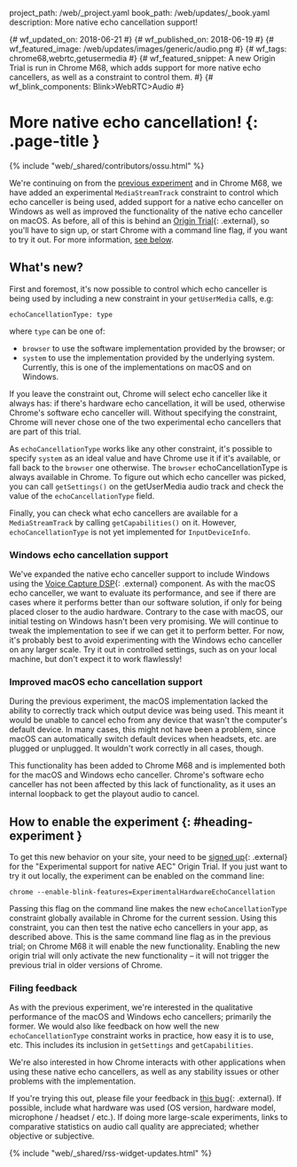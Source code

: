 project_path: /web/_project.yaml book_path: /web/updates/_book.yaml description: More native echo cancellation support!

{# wf_updated_on: 2018-06-21 #} {# wf_published_on: 2018-06-19 #} {# wf_featured_image: /web/updates/images/generic/audio.png #} {# wf_tags: chrome68,webrtc,getusermedia #} {# wf_featured_snippet: A new Origin Trial is run in Chrome M68, which adds support for more native echo cancellers, as well as a constraint to control them. #} {# wf_blink_components: Blink>WebRTC>Audio #}

# More native echo cancellation! {: .page-title }

{% include "web/_shared/contributors/ossu.html" %}

We're continuing on from the [previous experiment](/web/updates/2018/03/macos-native-echo-cancellation) and in Chrome M68, we have added an experimental `MediaStreamTrack` constraint to control which echo canceller is being used, added support for a native echo canceller on Windows as well as improved the functionality of the native echo canceller on macOS. As before, all of this is behind an [Origin Trial](https://bit.ly/OriginTrials){: .external}, so you'll have to sign up, or start Chrome with a command line flag, if you want to try it out. For more information, [see below](#heading-experiment).

## What's new?

First and foremost, it's now possible to control which echo canceller is being used by including a new constraint in your `getUserMedia` calls, e.g:

    echoCancellationType: type
    

where `type` can be one of:

* `browser` to use the software implementation provided by the browser; or
* `system` to use the implementation provided by the underlying system. Currently, this is one of the implementations on macOS and on Windows.

If you leave the constraint out, Chrome will select echo canceller like it always has: if there's hardware echo cancellation, it will be used, otherwise Chrome's software echo canceller will. Without specifying the constraint, Chrome will never chose one of the two experimental echo cancellers that are part of this trial.

As `echoCancellationType` works like any other constraint, it's possible to specify `system` as an ideal value and have Chrome use it if it's available, or fall back to the `browser` one otherwise. The `browser` echoCancellationType is always available in Chrome. To figure out which echo canceller was picked, you can call `getSettings()` on the getUserMedia audio track and check the value of the `echoCancellationType` field.

Finally, you can check what echo cancellers are available for a `MediaStreamTrack` by calling `getCapabilities()` on it. However, `echoCancellationType` is not yet implemented for `InputDeviceInfo`.

### Windows echo cancellation support

We've expanded the native echo canceller support to include Windows using the [Voice Capture DSP](https://msdn.microsoft.com/en-us/library/windows/desktop/ff819492(v=vs.85).aspx){: .external} component. As with the macOS echo canceller, we want to evaluate its performance, and see if there are cases where it performs better than our software solution, if only for being placed closer to the audio hardware. Contrary to the case with macOS, our initial testing on Windows hasn't been very promising. We will continue to tweak the implementation to see if we can get it to perform better. For now, it's probably best to avoid experimenting with the Windows echo canceller on any larger scale. Try it out in controlled settings, such as on your local machine, but don't expect it to work flawlessly!

### Improved macOS echo cancellation support

During the previous experiment, the macOS implementation lacked the ability to correctly track which output device was being used. This meant it would be unable to cancel echo from any device that wasn't the computer's default device. In many cases, this might not have been a problem, since macOS can automatically switch default devices when headsets, etc. are plugged or unplugged. It wouldn't work correctly in all cases, though.

This functionality has been added to Chrome M68 and is implemented both for the macOS and Windows echo canceller. Chrome's software echo canceller has not been affected by this lack of functionality, as it uses an internal loopback to get the playout audio to cancel.

## How to enable the experiment {: #heading-experiment }

To get this new behavior on your site, your need to be [signed up](http://bit.ly/OriginTrialSignup){: .external} for the "Experimental support for native AEC" Origin Trial. If you just want to try it out locally, the experiment can be enabled on the command line:

    chrome --enable-blink-features=ExperimentalHardwareEchoCancellation
    

Passing this flag on the command line makes the new `echoCancellationType` constraint globally available in Chrome for the current session. Using this constraint, you can then test the native echo cancellers in your app, as described above. This is the same command line flag as in the previous trial; on Chrome M68 it will enable the new functionality. Enabling the new origin trial will only activate the new functionality &ndash; it will not trigger the previous trial in older versions of Chrome.

### Filing feedback

As with the previous experiment, we're interested in the qualitative performance of the macOS and Windows echo cancellers; primarily the former. We would also like feedback on how well the new `echoCancellationType` constraint works in practice, how easy it is to use, etc. This includes its inclusion in `getSettings` and `getCapabilities`.

We're also interested in how Chrome interacts with other applications when using these native echo cancellers, as well as any stability issues or other problems with the implementation.

If you're trying this out, please file your feedback in [this bug](https://bugs.chromium.org/p/chromium/issues/detail?id=853196){: .external}. If possible, include what hardware was used (OS version, hardware model, microphone / headset / etc.). If doing more large-scale experiments, links to comparative statistics on audio call quality are appreciated; whether objective or subjective.

{% include "web/_shared/rss-widget-updates.html" %}